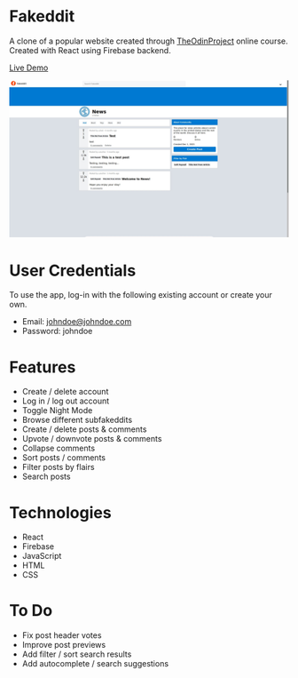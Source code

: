 # Fakeddit

A clone of a popular website created through [TheOdinProject](https://www.theodinproject.com) online course. Created with React using Firebase backend.

[Live Demo](https://redraptor10.github.io/fakeddit)

![Fakeddit](/src/assets/preview.jpg)

# User Credentials

To use the app, log-in with the following existing account or create your own.

- Email: johndoe@johndoe.com
- Password: johndoe

# Features

- Create / delete account
- Log in / log out account
- Toggle Night Mode
- Browse different subfakeddits
- Create / delete posts & comments
- Upvote / downvote posts & comments
- Collapse comments
- Sort posts / comments
- Filter posts by flairs
- Search posts

# Technologies

- React
- Firebase
- JavaScript
- HTML
- CSS

# To Do
- Fix post header votes
- Improve post previews
- Add filter / sort search results
- Add autocomplete / search suggestions